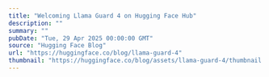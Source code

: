 ```yaml
---
title: "Welcoming Llama Guard 4 on Hugging Face Hub"
description: ""
summary: ""
pubDate: "Tue, 29 Apr 2025 00:00:00 GMT"
source: "Hugging Face Blog"
url: "https://huggingface.co/blog/llama-guard-4"
thumbnail: "https://huggingface.co/blog/assets/llama-guard-4/thumbnail.png"
---
```


